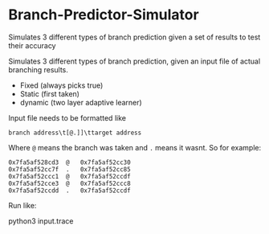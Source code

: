 # Branch-Predictor-Simulator
Simulates 3 different types of branch prediction given a set of results to test their accuracy


Simulates 3 different types of branch prediction, given an input file of actual branching results.

 - Fixed   (always picks true)
 - Static  (first taken)
 - dynamic (two layer adaptive learner)
 

Input file needs to be formatted like

    branch address\t[@.]]\ttarget address

Where `@` means the branch was taken and `.` means it wasnt. So for example:

    0x7fa5af528cd3	@	0x7fa5af52cc30
    0x7fa5af52cc7f	.	0x7fa5af52cc85
    0x7fa5af52ccc1	@	0x7fa5af52ccdf
    0x7fa5af52cce3	@	0x7fa5af52ccc8
    0x7fa5af52ccdd	.	0x7fa5af52ccdf
    
Run like:
  
   python3 input.trace
